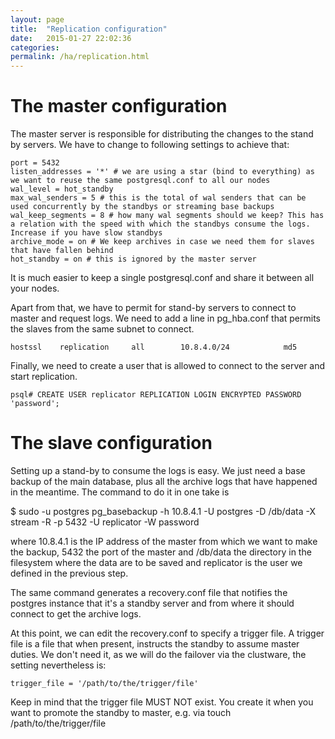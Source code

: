 ```yaml
---
layout: page
title:  "Replication configuration"
date:   2015-01-27 22:02:36
categories:
permalink: /ha/replication.html
---
```



The master configuration
=======================

The master server is responsible for distributing the changes to the stand by servers. We have to change to following settings to achieve that:

    port = 5432
    listen_addresses = '*' # we are using a star (bind to everything) as we want to reuse the same postgresql.conf to all our nodes
    wal_level = hot_standby
    max_wal_senders = 5 # this is the total of wal senders that can be used concurrently by the standbys or streaming base backups
    wal_keep_segments = 8 # how many wal segments should we keep? This has a relation with the speed with which the standbys consume the logs. Increase if you have slow standbys
    archive_mode = on # We keep archives in case we need them for slaves that have fallen behind
    hot_standby = on # this is ignored by the master server

It is much easier to keep a single postgresql.conf and share it between all your nodes. 

Apart from that, we have to permit for stand-by servers to connect to master and request logs. We need to add a line in pg_hba.conf that permits the slaves from the same subnet to connect.

    hostssl    replication     all        10.8.4.0/24            md5

Finally, we need to create a user that is allowed to connect to the server and start replication.

    psql# CREATE USER replicator REPLICATION LOGIN ENCRYPTED PASSWORD 'password';



The slave configuration
=========================

Setting up a stand-by to consume the logs is easy. We just need a base backup of the main database, plus all the archive logs that have happened in the meantime.
The command to do it in one take is

$ sudo -u postgres pg_basebackup -h 10.8.4.1 -U postgres -D /db/data -X stream -R -p 5432 -U replicator -W password

where 10.8.4.1 is the IP address of the master from which we want to make the backup, 5432 the port of the master and /db/data the directory in the filesystem where
the data are to be saved and replicator is the user we defined in the previous step.

The same command generates a recovery.conf file that notifies the postgres instance that it's a standby server and from where it should connect to get the archive logs.

At this point, we can edit the recovery.conf to specify a trigger file. A trigger file is a file that when present, instructs the standby to assume master duties. We don't 
need it, as we will do the failover via the clustware, the setting nevertheless is:

    trigger_file = '/path/to/the/trigger/file'

Keep in mind that the trigger file MUST NOT exist. You create it when you want to promote the standby to master, e.g. via touch /path/to/the/trigger/file


